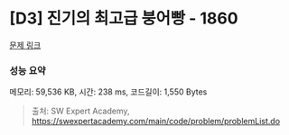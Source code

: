 # [D3] 진기의 최고급 붕어빵 - 1860 

[문제 링크](https://swexpertacademy.com/main/code/problem/problemDetail.do?contestProbId=AV5LsaaqDzYDFAXc) 

### 성능 요약

메모리: 59,536 KB, 시간: 238 ms, 코드길이: 1,550 Bytes



> 출처: SW Expert Academy, https://swexpertacademy.com/main/code/problem/problemList.do